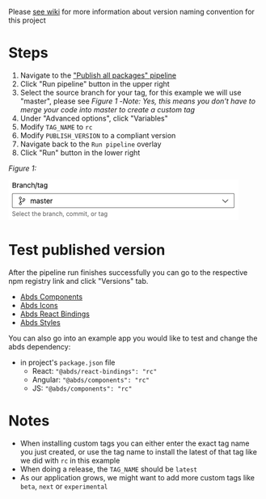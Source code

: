 Please [see wiki](https://dev.azure.com/AB-Design/Apollo%20Design%20Systems/_wiki/wikis/Apollo-Design-Systems.wiki/106/Version-Naming-Convention) for more information about version naming convention for this project

# Steps
1. Navigate to the ["Publish all packages" pipeline](https://dev.azure.com/AB-Design/Apollo%20Design%20Systems/_build?definitionId=21)
2. Click "Run pipeline" button in the upper right
3. Select the source branch for your tag, for this example we will use "master", please see _Figure 1_
-_Note: Yes, this means you don't have to merge your code into master to create a custom tag_
4. Under "Advanced options", click "Variables"
5. Modify `TAG_NAME` to `rc` 
6. Modify `PUBLISH_VERSION` to a compliant version
7. Navigate back to the `Run pipeline` overlay
7. Click "Run" button in the lower right

_Figure 1:_

![image.png](/.attachments/image-9fd4a203-fb22-46ac-88d7-87bf24c467d1.png)

# Test published version
After the pipeline run finishes successfully you can go to the respective npm registry link and click "Versions" tab.

- [Abds Components](https://www.npmjs.com/package/@abds/components)
- [Abds Icons](https://www.npmjs.com/package/@abds/icons)
- [Abds React Bindings](https://www.npmjs.com/package/@abds/react-bindings)
- [Abds Styles](https://www.npmjs.com/package/@abds/styles)

You can also go into an example app you would like to test and change the abds dependency:
- in project's `package.json` file
  - React: `"@abds/react-bindings": "rc"`
  - Angular: `"@abds/components": "rc"`
  - JS: `"@abds/components": "rc"`

# Notes
- When installing custom tags you can either enter the exact tag name you just created, or use the tag name to install the latest of that tag like we did with `rc` in this example
- When doing a release, the `TAG_NAME` should be `latest`
- As our application grows, we might want to add more custom tags like `beta`, `next` or `experimental`
